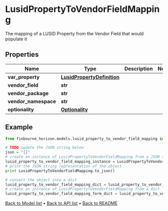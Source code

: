 # LusidPropertyToVendorFieldMapping

The mapping of a LUSID Property from the Vendor Field that would populate it

## Properties
Name | Type | Description | Notes
------------ | ------------- | ------------- | -------------
**var_property** | [**LusidPropertyDefinition**](LusidPropertyDefinition.md) |  | 
**vendor_field** | **str** |  | 
**vendor_package** | **str** |  | 
**vendor_namespace** | **str** |  | 
**optionality** | [**Optionality**](Optionality.md) |  | 

## Example

```python
from finbourne_horizon.models.lusid_property_to_vendor_field_mapping import LusidPropertyToVendorFieldMapping

# TODO update the JSON string below
json = "{}"
# create an instance of LusidPropertyToVendorFieldMapping from a JSON string
lusid_property_to_vendor_field_mapping_instance = LusidPropertyToVendorFieldMapping.from_json(json)
# print the JSON string representation of the object
print LusidPropertyToVendorFieldMapping.to_json()

# convert the object into a dict
lusid_property_to_vendor_field_mapping_dict = lusid_property_to_vendor_field_mapping_instance.to_dict()
# create an instance of LusidPropertyToVendorFieldMapping from a dict
lusid_property_to_vendor_field_mapping_form_dict = lusid_property_to_vendor_field_mapping.from_dict(lusid_property_to_vendor_field_mapping_dict)
```
[Back to Model list](../README.md#documentation-for-models) &#8226; [Back to API list](../README.md#documentation-for-api-endpoints) &#8226; [Back to README](../README.md)


